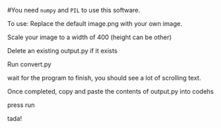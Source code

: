 #You need `numpy` and `PIL` to use this software.

To use: Replace the default image.png with your own image.

Scale your image to a width of 400 (height can be other)

Delete an existing output.py if it exists

Run convert.py

wait for the program to finish, you should see a lot of scrolling text.

Once completed, copy and paste the contents of output.py into codehs

press run

tada!
